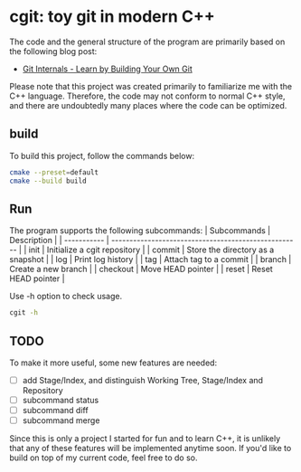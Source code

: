 # cgit: toy git in modern C++

The code and the general structure of the program are primarily based on the following blog post:

- [Git Internals - Learn by Building Your Own Git](https://www.leshenko.net/p/ugit/)

Please note that this project was created primarily to familiarize me with the C++ language. Therefore, the code may not conform to normal C++ style, and there are undoubtedly many places where the code can be optimized.

## build

To build this project, follow the commands below:

```bash
cmake --preset=default
cmake --build build
```

## Run

The program supports the following subcommands:
| Subcommands | Description                                          |
| ----------- | ---------------------------------------------------- |
| init        | Initialize a cgit repository                         |
| commit      | Store the directory as a snapshot                    |
| log         | Print log history                                    |
| tag         | Attach tag to a commit                               |
| branch      | Create a new branch                                  |
| checkout    | Move HEAD pointer                                    |
| reset       | Reset HEAD pointer                                   |

Use -h option to check usage.

```bash
cgit -h
```

## TODO

To make it more useful, some new features are needed:

- [ ] add Stage/Index, and distinguish Working Tree, Stage/Index and Repository
- [ ] subcommand status
- [ ] subcommand diff
- [ ] subcommand merge

Since this is only a project I started for fun and to learn C++, it is unlikely that any of these features will be implemented anytime soon. If you'd like to build on top of my current code, feel free to do so.
